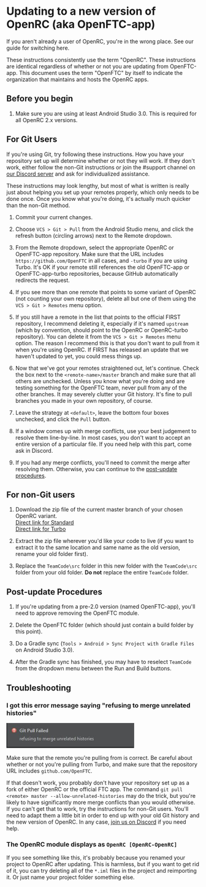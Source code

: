 ﻿# Updating to a new version of OpenRC (aka OpenFTC-app)

If you aren't already a user of OpenRC, you're in the wrong place. See our guide for switching here.

These instructions consistently use the term "OpenRC". These instructions are identical regardless
of whether or not you are updating from OpenFTC-app. This document uses the term "OpenFTC" by itself
to indicate the organization that maintains and hosts the OpenRC apps.

## Before you begin
1.  Make sure you are using at least Android Studio 3.0. This is required for
    all OpenRC 2.x versions.

## For Git Users

If you're using Git, try following these instructions. How you have your repository set up will
determine whether or not they will work. If they don't work, either follow the non-Git instructions
or join the #support channel on [our Discord server](http://discord.gg/2dcxvdF) and ask for
individualized assistance.

These instructions may look lengthy, but most of what is written is really just about helping you set
up your remotes properly, which only needs to be done once. Once you know what you're doing, it's actually
much quicker than the non-Git method.

1.  Commit your current changes.

2.  Choose `VCS > Git > Pull` from the Android Studio menu, and click the refresh button (circling
    arrows) next to the Remote dropdown.

3.  From the Remote dropdown, select the appropriate OpenRC or OpenFTC-app repository. Make sure that
    the URL includes `https://github.com/OpenFTC` in all cases, and `-turbo` if you are using Turbo.
    It's OK if your remote still references the old OpenFTC-app or OpenFTC-app-turbo repositories, because
    GitHub automatically redirects the request.

4.  If you see more than one remote that points to some variant of OpenRC (not counting your own
    repository), delete all but one of them using the `VCS > Git > Remotes` menu option.

5.  If you still have a remote in the list that points to the official FIRST repository, I recommend
    deleting it, especially if it's named `upstream` (which by convention, should point to the OpenRC or
    OpenRC-turbo repository). You can delete it from the `VCS > Git > Remotes` menu option. The reason I
    recommend this is that you don't want to pull from it when you're using OpenRC. If FIRST has released
    an update that we haven't updated to yet, you could mess things up.

6.  Now that we've got your remotes straightened out, let's continue. Check the box next to the
    `<remote-name>/master` branch and make sure that all others are unchecked. Unless you know what you're
    doing and are testing something for the OpenFTC team, never pull from any of the other branches. It
    may severely clutter your Git history. It's fine to pull branches you made in your own repository, of
    course.

7.  Leave the strategy at `<default>`, leave the bottom four boxes unchecked, and click the `Pull` button.

8.  If a window comes up with merge conflicts, use your best judgement to resolve them line-by-line. In
    most cases, you don't want to accept an entire version of a particular file. If you need help with
    this part, come ask in Discord.

9.  If you had any merge conflicts, you'll need to commit the merge after resolving them. Otherwise, you
    can continue to the [post-update procedures](#post-update-procedures).

## For non-Git users

1.  Download the zip file of the current master branch of your chosen OpenRC variant.  
    [Direct link for Standard](https://github.com/OpenFTC/OpenRC/archive/master.zip)  
    [Direct link for Turbo](https://github.com/OpenFTC/OpenRC-turbo/archive/master.zip)

2.  Extract the zip file wherever you'd like your code to live (if you want to extract it to the same location
    and same name as the old version, rename your old folder first).

3.  Replace the `TeamCode\src` folder in this new folder with the `TeamCode\src` folder from your old folder.
    **Do not** replace the entire `TeamCode` folder.

## Post-update Procedures

1.  If you're updating from a pre-2.0 version (named OpenFTC-app), you'll need to approve removing the
    OpenFTC module.

2.  Delete the OpenFTC folder (which should just contain a build folder by this point).

3.  Do a Gradle sync (`Tools > Android > Sync Project with Gradle Files` on Android Studio 3.0).

4.  After the Gradle sync has finished, you may have to reselect `TeamCode` from the dropdown menu between
    the Run and Build buttons.

## Troubleshooting

### I got this error message saying "refusing to merge unrelated histories"
![](static/merge-error.jpg)

Make sure that the remote you're pulling from is correct. Be careful about whether or not you're pulling from
Turbo, and make sure that the repository URL includes `github.com/OpenFTC`. 

If that doesn't work, you probably don't have your repository set up as a fork of either OpenRC or the official
FTC app. The command `git pull <remote> master --allow-unrelated-histories` may do the trick, but you're likely
to have significantly more merge conflicts than you would otherwise. If you can't get that to work, try the
instructions for non-Git users. You'll need to adapt them a little bit in order to end up with your old Git history
and the new version of OpenRC. In any case, [join us on Discord](http://discord.gg/2dcxvdF) if you need help.

### The OpenRC module displays as `OpenRC [OpenRC-OpenRC]`
If you see something like this, it's probably because you renamed your project to OpenRC after updating. This is
harmless, but if you want to get rid of it, you can try deleting all of the `*.iml` files in the project and
reimporting it. Or just name your project folder something else.
